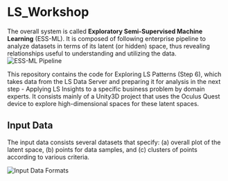 # LS_Workshop

 The overall system is called **Exploratory Semi-Supervised Machine Learning** (ESS-ML). It is composed of following enterprise pipeline to analyze datasets in terms of its latent (or hidden) space, thus revealing relationships useful to understanding and utilizing the data. 
![ESS-ML Pipeline](Documentation/images/ESS-ML-Pipeline.png)

This repository contains the code for Exploring LS Patterns (Step 6), which takes data from the LS Data Server and preparing it for analysis in the next step - Applying LS Insights to a specific business problem by domain experts. It consists mainly of a Unity3D project that uses the Oculus Quest device to explore high-dimensional spaces for these latent spaces.

## Input Data

The input data consists several datasets that specify: (a) overall plot of the latent space, (b) points for data samples, and (c) clusters of points according to various criteria. 

![Input Data Formats](Documentations/images/Input%20Data.png)

